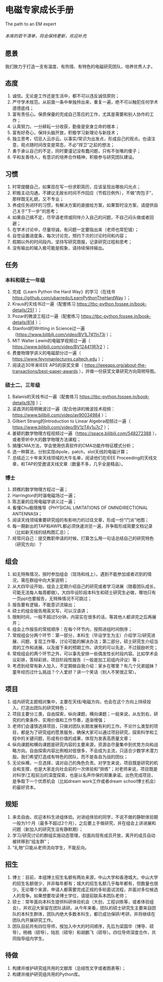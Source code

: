 # 电磁专家成长手册

The path to an EM expert

###### 本库的若干清单，将会保持更新，欢迎补充

## 愿景

我们致力于打造一支有温度、有热情、有特色的电磁研究团队，培养优秀人才。

## 态度

1. 诚信。无论是工作还是生活中，都不可以违反诚信原则；
2. 严守学术规范。从前面一条中单独拎出来，重复一遍，绝不可以触犯任何学术道德底线；
3. 富有责任心。保质保量的完成自己答应的工作，尤其是需要和别人协作的工作；
4. 认真努力。一分耕耘一分收获，勤奋是安身立命的根本；
5. 富有好奇心，保持头脑开放，积极学习新理论与新技术；
6. 独立思考，切忌人云亦云。以事实/常识为出发点，形成自己的观点。也请注意，观点随时间改变是常态，不必“捍卫”之前的想法；
7. 勇于承认自己的不足，同时要谨记没有蠢问题，只有不张嘴的傻子；
8. 平和友善待人，有意识的培养合作精神，积极参与研究团队建设。

## 习惯

1. 时常提醒自己，如果现在写一份求职简历，应该呈现出哪些闪光点；
2. 积极主动沟通，不建议无故长时间不作回应（节假日例外），不做“肉包子”，那样既无礼貌，又不专业；
3. 养成任务闭环的习惯，有解决方案的直接给方案，如果暂时没方案，请提供自己关于“下一步”的思考；
4. 如果自己搞不定，尽早请老师或同伴介入自己的问题，不自己闷头做或者回避；
5. 在学术讨论中，尽量坦诚，有问题一定要指出来（老师也常犯错）；
6. 自觉设置进度条，每次讨论完，预约下次的讨论时间和内容；
7. 假期以外的时间段内，坚持写研究周报，记录研究过程和思考；
8. 没有输出的输入极可能是假象，请持续保持输出。

## **任务**

### **本科和硕士一年级**

1. 完成《Learn Python the Hard Way》的学习（在线书 https://github.com/ubarredo/LearnPythonTheHardWay ）；
2. Kraus的天线书过一遍（配套练习 https://tbc-python.fossee.in/book-details/251 ）；
3. Pozar的微波工程过一遍（配套练习 https://tbc-python.fossee.in/book-details/814 ）；
4. Stanford的Writting in Science过一遍（https://www.bilibili.com/video/BV1L7411n73j ）；
5. MIT Walter Lewin的电磁学视频过一遍（ https://www.bilibili.com/video/BV124411R7r2 ）；
6. 费曼物理学讲义的电磁部分过一遍（ https://www.feynmanlectures.caltech.edu ）；
7. 阅读近30年来IEEE APS的获奖文章（ https://ieeeaps.org/about-the-transactions/best-paper-awards ），并做一份获奖文章研究方向简明导图。

### **硕士二、三年级**

1. Balanis的天线书过一遍（配套练习 https://tbc-python.fossee.in/book-details/876 ）；
2. 梁昌洪的简明微波过一遍（配合他讲的微波技术视频： https://www.bilibili.com/video/av90034984 ）；
3. Gilbert Strang的Introduction to Linear Algebra视频过一遍（ https://www.bilibili.com/video/BV1zT4y1u7c7 ）；
4. 姜颖的数学物理方程视频过一遍（https://space.bilibili.com/548272388 ），或者旁听中大的数学物理方法课程；
5. 搞懂CMA方法，学会使用仿真软件的CMA功能作特征模式分析；
6. 选一种算法，分别实现dipole，patch，slot天线的电磁计算；
7. 总结近三十年来天线领域的大牛名单，阅读他们在IEEE Proceeding的天线文章，和TAP的受邀请天线文章（数量不多，几乎全是精品）。

### **博士**

1. 顾樵的数学物理方程过一遍；
2. Harrington的时谐电磁场过一遍；
3. 陈志豪的应用电磁学讲义过一遍；
4. 看懂Chu极限推导《PHYSICAL LIMITATIONS OF OMNIDIRECTIONAL ANTENNAS》；
5. 阅读天线领域重要研究组的有影响力的过往文章，形成一份“门派”地图；
6. 每一期新出的TAP和AWPL都必须快速浏览一遍，并争取形成简要文档记录（比如新天线的结构图汇总）；
7. 经常问自己：提交教职申请的时候，打算怎么用一句话总结自己的研究特色（研究方向）？

## **组会**

1. 如无特殊情况，按时参加组会（现场和线上）。遇到不能参加或者迟到的情况，需在群组中向大家说明；
2. 从大四毕设开始，组会上定期介绍自己的研究或者学习进展（随着团队成长，可能无法每人每周都做）。大四毕设阶段本科生和硕士研究生必做，哪怕只有一页ppt也要报告，无特殊情况不可跳过；
3. 报告要有逻辑，不能意识流输出；
4. 硕士的组会报告用英文写，可以汉语讲；
5. 限制时间，一般不超过5分钟。内容实在很多的话，等其他人都讲完之后再展开；
6. 组会上作报告的常规顺序：在每个环节内，按照进组时间倒序；
7. 常规组会分两个环节：第一部分，本科生（毕设学生为主）介绍学习/研究进展、问题、复现工作等，讨论可能的解决办法；第二部分，硕士研究生介绍当周的工作和进展、以及接下来的预期工作。讲完的可以先走，不过鼓励听完；
8. 常规组会的两个环节之外，可以事先安排一些偶发性长时段内容。比如学术会议彩排，答辩彩排，项目阶段性报告（一般是加工前组内评议）等；
9. 考虑到经常有新人加入，不定期做自我介绍：家乡在哪里？有几个兄弟姐妹？童年经历过什么挑战？个人爱好？讲一个笑话（别人不笑很正常）。

## 项目

1. 组内研究主题相对集中，主要在天线/电磁方向，也会在这个方向上持续投入，打造出团队的研究特色；
2. 项目主要分三类，自由探索，纵向课题，横向课题；一般来说，从左到右，研究的约束条件、实用价值和工作节奏，逐渐增强；
3. 老师们会谨慎选择项目，只做对团队长期发展有利的工作。不论什么类型的项目，都是为了研究组的愿景服务，确保大家可以通过项目研究，探索科学和工程中的关键问题，形成有价值的成果，体现为发表高质量文章；
4. 纵向课题和横向课题是研究内容的主要来源，资源会尽量集中到优势方向和战略方向。自由探索内容比例相对低很多，不会成为主流，只适合少数学术潜力股。我们希望打造成有特色的团队，而不是各自为战的团伙；
5. 无论纵横，一旦选择，请对自己的角色负责。对学生来说，项目既是研究的机会和支撑，也是大家走向社会前的一次体验和“排练”；对老师来说，项目既是对科学/工程前沿的深度探索，也是以名声作保的郑重承诺。出色完成项目，是争取下一个优质机会（比如dream work工作或者dream school博士机会）的最好资本。

## 规矩

1. 来去自由，欢迎本科生进组体验。对进组体验的同学，不说不做的静默体验期一般为1个月（最多不超过2个月），之后要上手做研究，并在组会上讲进展和问题（新加入的研究生没有静默期）；
2. 学习/研究讨论的群组实施动态管理，仅面向现有成员开放，离开的成员自动被转移到“组友群”；
3. “礼物”只能从老师流向学生，不能反向。

## 招生

1. 博士：目前，本组博士招生名额有两处来源，中山大学和香港城大。中山大学的招生名额很少，并非每年都有；城大的招生名额几乎每年都有，但数量也很少。无论哪个来源，申请人都需要完成正规的多轮面试流程，并面对多位候选人的竞争。如果想要攻读博士学位，请提前联系本团队老师；
2. 硕士：常年面向本科生提供科研体验机会（大创，工程训练等，或者体验组会），并欢迎大家留在团队读研。从今年来看，团队的硕士研究生主要来自团队的本科生群体，团队内绝大多数本科生，都已成功保研/考研，并将继续在团队内开展研究工作。
3. 团队目前共有四位导师，按加入中大的时间顺序，先后为梁国华（博导、硕导），杨楠（硕导），陆凯（硕导）和胡鹏飞（硕导）。四位导师深度合作，共同指导组内学生。

## 待做

1. 构建并维护研究组共用的文献库（总结性文字或者图表等）；
2. 构建并维护研究组共用的Python库。

